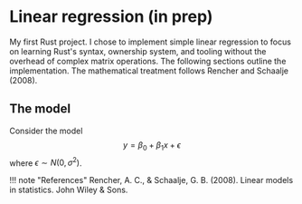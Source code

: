 # Linear regression (in prep)
My first Rust project. I chose to implement simple linear regression to focus on learning Rust's syntax, ownership system, and tooling without the overhead of complex matrix operations. The following sections outline the implementation. The mathematical treatment follows Rencher and Schaalje (2008).

## The model
Consider the model
$$
y = \beta_0 + \beta_1 x + \epsilon
$$
where $\epsilon \sim N(0, \sigma^2)$.



!!! note "References"
Rencher, A. C., & Schaalje, G. B. (2008). Linear models in statistics. John Wiley & Sons.
